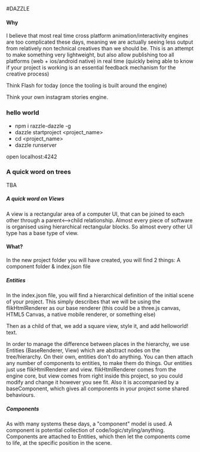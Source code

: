 #DAZZLE

#### Why

I believe that most real time cross platform animation/interactivity engines are too complicated these days, meaning we
are actually seeing less output from relatively non technical creatives than we should be. This is an attempt to make
something very lightweight, but also allow publishing too all platforms (web + ios/android native) in real time (quickly
being able to know if your project is working is an essential feedback mechanism for the creative process)

Think Flash for today (once the tooling is built around the engine)

Think your own instagram stories engine.

### hello world

- npm i razzle-dazzle -g
- dazzle startproject <project_name>
- cd <project_name>
- dazzle runserver

open localhost:4242

### A quick word on trees

TBA

##### A quick word on Views

A view is a rectangular area of a computer UI, that can be joined to each other through a parent<-->child relationship. Almost
every piece of software is organised using hierarchical rectangular blocks. So almost every other UI type has a base type of view.


#### What?

In the new project folder you will have created, you will find 2 things: A component folder & index.json file

##### Entities

In the index.json file, you will find a hierarchical definition of the initial scene of your project. This simply describes
that we will be using the flikHtmlRenderer as our base renderer (this could be a three.js canvas, HTML5 Canvas, a native mobile
renderer, or something else)

Then as a child of that, we add a square view, style it, and add helloworld! text.

In order to manage the difference between places in the hierarchy, we use Entities (BaseRenderer, View) which are abstract nodes
on the tree/hierarchy. On their own, entities don't do anything. You can then attach any number of components to entities, to make
them do things. Our entities just use flikHtmlRenderer and view. flikHtmlRenderer comes from the engine core, but view comes
from right inside this project, so you could modify and change it however you see fit. Also it is accompanied by a baseComponent,
which gives all components in your project some shared behaviours.

##### Components

As with many systems these days, a "component" model is used. A component is potential collection of code/logic/styling/anything.
Components are attached to Entities, which then let the components come to life, at the specific position in the scene.